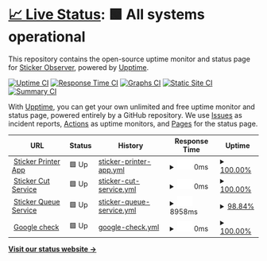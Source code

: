 # [📈 Live Status](https://avaleriani.github.io/sticker-printer): <!--live status--> **🟩 All systems operational**

This repository contains the open-source uptime monitor and status page for [Sticker Observer](https://sticker.observer/), powered by [Upptime](https://github.com/upptime/upptime).

[![Uptime CI](https://github.com/koj-co/upptime/workflows/Uptime%20CI/badge.svg)](https://github.com/koj-co/upptime/actions?query=workflow%3A%22Uptime+CI%22)
[![Response Time CI](https://github.com/koj-co/upptime/workflows/Response%20Time%20CI/badge.svg)](https://github.com/koj-co/upptime/actions?query=workflow%3A%22Response+Time+CI%22)
[![Graphs CI](https://github.com/koj-co/upptime/workflows/Graphs%20CI/badge.svg)](https://github.com/koj-co/upptime/actions?query=workflow%3A%22Graphs+CI%22)
[![Static Site CI](https://github.com/koj-co/upptime/workflows/Static%20Site%20CI/badge.svg)](https://github.com/koj-co/upptime/actions?query=workflow%3A%22Static+Site+CI%22)
[![Summary CI](https://github.com/koj-co/upptime/workflows/Summary%20CI/badge.svg)](https://github.com/koj-co/upptime/actions?query=workflow%3A%22Summary+CI%22)

With [Upptime](https://upptime.js.org), you can get your own unlimited and free uptime monitor and status page, powered entirely by a GitHub repository. We use [Issues](https://github.com/avaleriani/sticker-printer/issues) as incident reports, [Actions](https://github.com/avaleriani/sticker-printer/actions) as uptime monitors, and [Pages](https://avaleriani.github.io/sticker-printer) for the status page.

<!--start: status pages-->
<!-- This summary is generated by Upptime (https://github.com/upptime/upptime) -->
<!-- Do not edit this manually, your changes will be overwritten -->
<!-- prettier-ignore -->
| URL | Status | History | Response Time | Uptime |
| --- | ------ | ------- | ------------- | ------ |
| <img alt="" src="https://favicons.githubusercontent.com/sticker.observer" height="13"> [Sticker Printer App](https://sticker.observer/) | 🟩 Up | [sticker-printer-app.yml](https://github.com/avaleriani/sticker-uptime-monitor/commits/HEAD/history/sticker-printer-app.yml) | <details><summary><img alt="Response time graph" src="./graphs/sticker-printer-app/response-time-week.png" height="20"> 0ms</summary><br><a href="https://avaleriani.github.io/sticker-printer/history/sticker-printer-app"><img alt="Response time 1000" src="https://img.shields.io/endpoint?url=https%3A%2F%2Fraw.githubusercontent.com%2Favaleriani%2Fsticker-uptime-monitor%2FHEAD%2Fapi%2Fsticker-printer-app%2Fresponse-time.json"></a><br><a href="https://avaleriani.github.io/sticker-printer/history/sticker-printer-app"><img alt="24-hour response time 0" src="https://img.shields.io/endpoint?url=https%3A%2F%2Fraw.githubusercontent.com%2Favaleriani%2Fsticker-uptime-monitor%2FHEAD%2Fapi%2Fsticker-printer-app%2Fresponse-time-day.json"></a><br><a href="https://avaleriani.github.io/sticker-printer/history/sticker-printer-app"><img alt="7-day response time 0" src="https://img.shields.io/endpoint?url=https%3A%2F%2Fraw.githubusercontent.com%2Favaleriani%2Fsticker-uptime-monitor%2FHEAD%2Fapi%2Fsticker-printer-app%2Fresponse-time-week.json"></a><br><a href="https://avaleriani.github.io/sticker-printer/history/sticker-printer-app"><img alt="30-day response time 0" src="https://img.shields.io/endpoint?url=https%3A%2F%2Fraw.githubusercontent.com%2Favaleriani%2Fsticker-uptime-monitor%2FHEAD%2Fapi%2Fsticker-printer-app%2Fresponse-time-month.json"></a><br><a href="https://avaleriani.github.io/sticker-printer/history/sticker-printer-app"><img alt="1-year response time 1044" src="https://img.shields.io/endpoint?url=https%3A%2F%2Fraw.githubusercontent.com%2Favaleriani%2Fsticker-uptime-monitor%2FHEAD%2Fapi%2Fsticker-printer-app%2Fresponse-time-year.json"></a></details> | <details><summary><a href="https://avaleriani.github.io/sticker-printer/history/sticker-printer-app">100.00%</a></summary><a href="https://avaleriani.github.io/sticker-printer/history/sticker-printer-app"><img alt="All-time uptime 99.99%" src="https://img.shields.io/endpoint?url=https%3A%2F%2Fraw.githubusercontent.com%2Favaleriani%2Fsticker-uptime-monitor%2FHEAD%2Fapi%2Fsticker-printer-app%2Fuptime.json"></a><br><a href="https://avaleriani.github.io/sticker-printer/history/sticker-printer-app"><img alt="24-hour uptime 100.00%" src="https://img.shields.io/endpoint?url=https%3A%2F%2Fraw.githubusercontent.com%2Favaleriani%2Fsticker-uptime-monitor%2FHEAD%2Fapi%2Fsticker-printer-app%2Fuptime-day.json"></a><br><a href="https://avaleriani.github.io/sticker-printer/history/sticker-printer-app"><img alt="7-day uptime 100.00%" src="https://img.shields.io/endpoint?url=https%3A%2F%2Fraw.githubusercontent.com%2Favaleriani%2Fsticker-uptime-monitor%2FHEAD%2Fapi%2Fsticker-printer-app%2Fuptime-week.json"></a><br><a href="https://avaleriani.github.io/sticker-printer/history/sticker-printer-app"><img alt="30-day uptime 100.00%" src="https://img.shields.io/endpoint?url=https%3A%2F%2Fraw.githubusercontent.com%2Favaleriani%2Fsticker-uptime-monitor%2FHEAD%2Fapi%2Fsticker-printer-app%2Fuptime-month.json"></a><br><a href="https://avaleriani.github.io/sticker-printer/history/sticker-printer-app"><img alt="1-year uptime 99.99%" src="https://img.shields.io/endpoint?url=https%3A%2F%2Fraw.githubusercontent.com%2Favaleriani%2Fsticker-uptime-monitor%2FHEAD%2Fapi%2Fsticker-printer-app%2Fuptime-year.json"></a></details>
| <img alt="" src="https://favicons.githubusercontent.com/cut.sticker.observer" height="13"> [Sticker Cut Service](https://cut.sticker.observer/) | 🟩 Up | [sticker-cut-service.yml](https://github.com/avaleriani/sticker-uptime-monitor/commits/HEAD/history/sticker-cut-service.yml) | <details><summary><img alt="Response time graph" src="./graphs/sticker-cut-service/response-time-week.png" height="20"> 0ms</summary><br><a href="https://avaleriani.github.io/sticker-printer/history/sticker-cut-service"><img alt="Response time 323" src="https://img.shields.io/endpoint?url=https%3A%2F%2Fraw.githubusercontent.com%2Favaleriani%2Fsticker-uptime-monitor%2FHEAD%2Fapi%2Fsticker-cut-service%2Fresponse-time.json"></a><br><a href="https://avaleriani.github.io/sticker-printer/history/sticker-cut-service"><img alt="24-hour response time 0" src="https://img.shields.io/endpoint?url=https%3A%2F%2Fraw.githubusercontent.com%2Favaleriani%2Fsticker-uptime-monitor%2FHEAD%2Fapi%2Fsticker-cut-service%2Fresponse-time-day.json"></a><br><a href="https://avaleriani.github.io/sticker-printer/history/sticker-cut-service"><img alt="7-day response time 0" src="https://img.shields.io/endpoint?url=https%3A%2F%2Fraw.githubusercontent.com%2Favaleriani%2Fsticker-uptime-monitor%2FHEAD%2Fapi%2Fsticker-cut-service%2Fresponse-time-week.json"></a><br><a href="https://avaleriani.github.io/sticker-printer/history/sticker-cut-service"><img alt="30-day response time 0" src="https://img.shields.io/endpoint?url=https%3A%2F%2Fraw.githubusercontent.com%2Favaleriani%2Fsticker-uptime-monitor%2FHEAD%2Fapi%2Fsticker-cut-service%2Fresponse-time-month.json"></a><br><a href="https://avaleriani.github.io/sticker-printer/history/sticker-cut-service"><img alt="1-year response time 269" src="https://img.shields.io/endpoint?url=https%3A%2F%2Fraw.githubusercontent.com%2Favaleriani%2Fsticker-uptime-monitor%2FHEAD%2Fapi%2Fsticker-cut-service%2Fresponse-time-year.json"></a></details> | <details><summary><a href="https://avaleriani.github.io/sticker-printer/history/sticker-cut-service">100.00%</a></summary><a href="https://avaleriani.github.io/sticker-printer/history/sticker-cut-service"><img alt="All-time uptime 98.80%" src="https://img.shields.io/endpoint?url=https%3A%2F%2Fraw.githubusercontent.com%2Favaleriani%2Fsticker-uptime-monitor%2FHEAD%2Fapi%2Fsticker-cut-service%2Fuptime.json"></a><br><a href="https://avaleriani.github.io/sticker-printer/history/sticker-cut-service"><img alt="24-hour uptime 100.00%" src="https://img.shields.io/endpoint?url=https%3A%2F%2Fraw.githubusercontent.com%2Favaleriani%2Fsticker-uptime-monitor%2FHEAD%2Fapi%2Fsticker-cut-service%2Fuptime-day.json"></a><br><a href="https://avaleriani.github.io/sticker-printer/history/sticker-cut-service"><img alt="7-day uptime 100.00%" src="https://img.shields.io/endpoint?url=https%3A%2F%2Fraw.githubusercontent.com%2Favaleriani%2Fsticker-uptime-monitor%2FHEAD%2Fapi%2Fsticker-cut-service%2Fuptime-week.json"></a><br><a href="https://avaleriani.github.io/sticker-printer/history/sticker-cut-service"><img alt="30-day uptime 100.00%" src="https://img.shields.io/endpoint?url=https%3A%2F%2Fraw.githubusercontent.com%2Favaleriani%2Fsticker-uptime-monitor%2FHEAD%2Fapi%2Fsticker-cut-service%2Fuptime-month.json"></a><br><a href="https://avaleriani.github.io/sticker-printer/history/sticker-cut-service"><img alt="1-year uptime 99.51%" src="https://img.shields.io/endpoint?url=https%3A%2F%2Fraw.githubusercontent.com%2Favaleriani%2Fsticker-uptime-monitor%2FHEAD%2Fapi%2Fsticker-cut-service%2Fuptime-year.json"></a></details>
| <img alt="" src="https://favicons.githubusercontent.com/service.sticker.observer" height="13"> [Sticker Queue Service](https://service.sticker.observer/) | 🟩 Up | [sticker-queue-service.yml](https://github.com/avaleriani/sticker-uptime-monitor/commits/HEAD/history/sticker-queue-service.yml) | <details><summary><img alt="Response time graph" src="./graphs/sticker-queue-service/response-time-week.png" height="20"> 8958ms</summary><br><a href="https://avaleriani.github.io/sticker-printer/history/sticker-queue-service"><img alt="Response time 884" src="https://img.shields.io/endpoint?url=https%3A%2F%2Fraw.githubusercontent.com%2Favaleriani%2Fsticker-uptime-monitor%2FHEAD%2Fapi%2Fsticker-queue-service%2Fresponse-time.json"></a><br><a href="https://avaleriani.github.io/sticker-printer/history/sticker-queue-service"><img alt="24-hour response time 0" src="https://img.shields.io/endpoint?url=https%3A%2F%2Fraw.githubusercontent.com%2Favaleriani%2Fsticker-uptime-monitor%2FHEAD%2Fapi%2Fsticker-queue-service%2Fresponse-time-day.json"></a><br><a href="https://avaleriani.github.io/sticker-printer/history/sticker-queue-service"><img alt="7-day response time 8958" src="https://img.shields.io/endpoint?url=https%3A%2F%2Fraw.githubusercontent.com%2Favaleriani%2Fsticker-uptime-monitor%2FHEAD%2Fapi%2Fsticker-queue-service%2Fresponse-time-week.json"></a><br><a href="https://avaleriani.github.io/sticker-printer/history/sticker-queue-service"><img alt="30-day response time 10060" src="https://img.shields.io/endpoint?url=https%3A%2F%2Fraw.githubusercontent.com%2Favaleriani%2Fsticker-uptime-monitor%2FHEAD%2Fapi%2Fsticker-queue-service%2Fresponse-time-month.json"></a><br><a href="https://avaleriani.github.io/sticker-printer/history/sticker-queue-service"><img alt="1-year response time 958" src="https://img.shields.io/endpoint?url=https%3A%2F%2Fraw.githubusercontent.com%2Favaleriani%2Fsticker-uptime-monitor%2FHEAD%2Fapi%2Fsticker-queue-service%2Fresponse-time-year.json"></a></details> | <details><summary><a href="https://avaleriani.github.io/sticker-printer/history/sticker-queue-service">98.84%</a></summary><a href="https://avaleriani.github.io/sticker-printer/history/sticker-queue-service"><img alt="All-time uptime 91.39%" src="https://img.shields.io/endpoint?url=https%3A%2F%2Fraw.githubusercontent.com%2Favaleriani%2Fsticker-uptime-monitor%2FHEAD%2Fapi%2Fsticker-queue-service%2Fuptime.json"></a><br><a href="https://avaleriani.github.io/sticker-printer/history/sticker-queue-service"><img alt="24-hour uptime 100.00%" src="https://img.shields.io/endpoint?url=https%3A%2F%2Fraw.githubusercontent.com%2Favaleriani%2Fsticker-uptime-monitor%2FHEAD%2Fapi%2Fsticker-queue-service%2Fuptime-day.json"></a><br><a href="https://avaleriani.github.io/sticker-printer/history/sticker-queue-service"><img alt="7-day uptime 98.84%" src="https://img.shields.io/endpoint?url=https%3A%2F%2Fraw.githubusercontent.com%2Favaleriani%2Fsticker-uptime-monitor%2FHEAD%2Fapi%2Fsticker-queue-service%2Fuptime-week.json"></a><br><a href="https://avaleriani.github.io/sticker-printer/history/sticker-queue-service"><img alt="30-day uptime 99.36%" src="https://img.shields.io/endpoint?url=https%3A%2F%2Fraw.githubusercontent.com%2Favaleriani%2Fsticker-uptime-monitor%2FHEAD%2Fapi%2Fsticker-queue-service%2Fuptime-month.json"></a><br><a href="https://avaleriani.github.io/sticker-printer/history/sticker-queue-service"><img alt="1-year uptime 89.96%" src="https://img.shields.io/endpoint?url=https%3A%2F%2Fraw.githubusercontent.com%2Favaleriani%2Fsticker-uptime-monitor%2FHEAD%2Fapi%2Fsticker-queue-service%2Fuptime-year.json"></a></details>
| <img alt="" src="https://favicons.githubusercontent.com/google.com" height="13"> [Google check](https://google.com) | 🟩 Up | [google-check.yml](https://github.com/avaleriani/sticker-uptime-monitor/commits/HEAD/history/google-check.yml) | <details><summary><img alt="Response time graph" src="./graphs/google-check/response-time-week.png" height="20"> 0ms</summary><br><a href="https://avaleriani.github.io/sticker-printer/history/google-check"><img alt="Response time 156" src="https://img.shields.io/endpoint?url=https%3A%2F%2Fraw.githubusercontent.com%2Favaleriani%2Fsticker-uptime-monitor%2FHEAD%2Fapi%2Fgoogle-check%2Fresponse-time.json"></a><br><a href="https://avaleriani.github.io/sticker-printer/history/google-check"><img alt="24-hour response time 0" src="https://img.shields.io/endpoint?url=https%3A%2F%2Fraw.githubusercontent.com%2Favaleriani%2Fsticker-uptime-monitor%2FHEAD%2Fapi%2Fgoogle-check%2Fresponse-time-day.json"></a><br><a href="https://avaleriani.github.io/sticker-printer/history/google-check"><img alt="7-day response time 0" src="https://img.shields.io/endpoint?url=https%3A%2F%2Fraw.githubusercontent.com%2Favaleriani%2Fsticker-uptime-monitor%2FHEAD%2Fapi%2Fgoogle-check%2Fresponse-time-week.json"></a><br><a href="https://avaleriani.github.io/sticker-printer/history/google-check"><img alt="30-day response time 0" src="https://img.shields.io/endpoint?url=https%3A%2F%2Fraw.githubusercontent.com%2Favaleriani%2Fsticker-uptime-monitor%2FHEAD%2Fapi%2Fgoogle-check%2Fresponse-time-month.json"></a><br><a href="https://avaleriani.github.io/sticker-printer/history/google-check"><img alt="1-year response time 174" src="https://img.shields.io/endpoint?url=https%3A%2F%2Fraw.githubusercontent.com%2Favaleriani%2Fsticker-uptime-monitor%2FHEAD%2Fapi%2Fgoogle-check%2Fresponse-time-year.json"></a></details> | <details><summary><a href="https://avaleriani.github.io/sticker-printer/history/google-check">100.00%</a></summary><a href="https://avaleriani.github.io/sticker-printer/history/google-check"><img alt="All-time uptime 100.00%" src="https://img.shields.io/endpoint?url=https%3A%2F%2Fraw.githubusercontent.com%2Favaleriani%2Fsticker-uptime-monitor%2FHEAD%2Fapi%2Fgoogle-check%2Fuptime.json"></a><br><a href="https://avaleriani.github.io/sticker-printer/history/google-check"><img alt="24-hour uptime 100.00%" src="https://img.shields.io/endpoint?url=https%3A%2F%2Fraw.githubusercontent.com%2Favaleriani%2Fsticker-uptime-monitor%2FHEAD%2Fapi%2Fgoogle-check%2Fuptime-day.json"></a><br><a href="https://avaleriani.github.io/sticker-printer/history/google-check"><img alt="7-day uptime 100.00%" src="https://img.shields.io/endpoint?url=https%3A%2F%2Fraw.githubusercontent.com%2Favaleriani%2Fsticker-uptime-monitor%2FHEAD%2Fapi%2Fgoogle-check%2Fuptime-week.json"></a><br><a href="https://avaleriani.github.io/sticker-printer/history/google-check"><img alt="30-day uptime 100.00%" src="https://img.shields.io/endpoint?url=https%3A%2F%2Fraw.githubusercontent.com%2Favaleriani%2Fsticker-uptime-monitor%2FHEAD%2Fapi%2Fgoogle-check%2Fuptime-month.json"></a><br><a href="https://avaleriani.github.io/sticker-printer/history/google-check"><img alt="1-year uptime 99.99%" src="https://img.shields.io/endpoint?url=https%3A%2F%2Fraw.githubusercontent.com%2Favaleriani%2Fsticker-uptime-monitor%2FHEAD%2Fapi%2Fgoogle-check%2Fuptime-year.json"></a></details>

<!--end: status pages-->

[**Visit our status website →**](https://avaleriani.github.io/sticker-printer)
